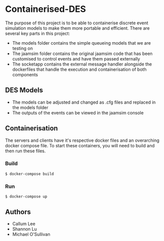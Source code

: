 # Containerised-DES
The purpose of this project is to be able to containerise discrete event simulation models to make them more portable and efficient. There are several key parts in this project: 
- The models folder contains the simple queueing models that we are testing on
- The jaamsim folder contains the original jaamsim code that has been customised to control events and have them passed externally
- The socketapp contains the external message handler alongside the dockerfiles that handle the execution and containerisation of both components

## DES Models
- The models can be adjusted and changed as .cfg files and replaced in the models folder 
- The outputs of the events can be viewed in the jaamsim console


## Containerisation
The servers and clients have it's respective docker files and an overarching docker compose file. To start these containers, you will need to build and then run these files. 

### Build

```
$ docker-compose build
```

### Run
```
$ docker-compose up
```

## Authors
- Callum Lee
- Shannon Lu
- Michael O'Sullivan